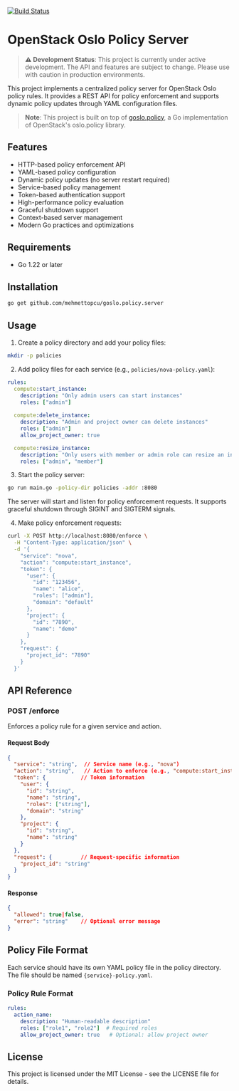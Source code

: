 [![Build Status](https://github.com/mehmettopcu/goslo.policy.server/actions/workflows/go.yml/badge.svg?branch=master)](https://github.com/mehmettopcu/goslo.policy.server/actions/)

# OpenStack Oslo Policy Server

> **⚠️ Development Status**: This project is currently under active development. The API and features are subject to change. Please use with caution in production environments.

This project implements a centralized policy server for OpenStack Oslo policy rules. It provides a REST API for policy enforcement and supports dynamic policy updates through YAML configuration files.

> **Note**: This project is built on top of [goslo.policy](https://github.com/databus23/goslo.policy), a Go implementation of OpenStack's oslo.policy library.

## Features

- HTTP-based policy enforcement API
- YAML-based policy configuration
- Dynamic policy updates (no server restart required)
- Service-based policy management
- Token-based authentication support
- High-performance policy evaluation
- Graceful shutdown support
- Context-based server management
- Modern Go practices and optimizations

## Requirements

- Go 1.22 or later

## Installation

```bash
go get github.com/mehmettopcu/goslo.policy.server
```

## Usage

1. Create a policy directory and add your policy files:

```bash
mkdir -p policies
```

2. Add policy files for each service (e.g., `policies/nova-policy.yaml`):

```yaml
rules:
  compute:start_instance:
    description: "Only admin users can start instances"
    roles: ["admin"]
  
  compute:delete_instance:
    description: "Admin and project owner can delete instances"
    roles: ["admin"]
    allow_project_owner: true

  compute:resize_instance:
    description: "Only users with member or admin role can resize an instance"
    roles: ["admin", "member"]
```

3. Start the policy server:

```bash
go run main.go -policy-dir policies -addr :8080
```

The server will start and listen for policy enforcement requests. It supports graceful shutdown through SIGINT and SIGTERM signals.

4. Make policy enforcement requests:

```bash
curl -X POST http://localhost:8080/enforce \
  -H "Content-Type: application/json" \
  -d '{
    "service": "nova",
    "action": "compute:start_instance",
    "token": {
      "user": {
        "id": "123456",
        "name": "alice",
        "roles": ["admin"],
        "domain": "default"
      },
      "project": {
        "id": "7890",
        "name": "demo"
      }
    },
    "request": {
      "project_id": "7890"
    }
  }'
```

## API Reference

### POST /enforce

Enforces a policy rule for a given service and action.

#### Request Body

```json
{
  "service": "string",  // Service name (e.g., "nova")
  "action": "string",   // Action to enforce (e.g., "compute:start_instance")
  "token": {           // Token information
    "user": {
      "id": "string",
      "name": "string",
      "roles": ["string"],
      "domain": "string"
    },
    "project": {
      "id": "string",
      "name": "string"
    }
  },
  "request": {         // Request-specific information
    "project_id": "string"
  }
}
```

#### Response

```json
{
  "allowed": true|false,
  "error": "string"    // Optional error message
}
```

## Policy File Format

Each service should have its own YAML policy file in the policy directory. The file should be named `{service}-policy.yaml`.

### Policy Rule Format

```yaml
rules:
  action_name:
    description: "Human-readable description"
    roles: ["role1", "role2"]  # Required roles
    allow_project_owner: true   # Optional: allow project owner
```

## License

This project is licensed under the MIT License - see the LICENSE file for details.
